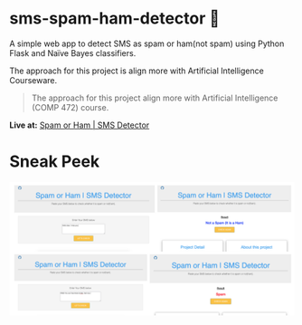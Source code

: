 # sms-spam-ham-detector 📱

A simple web app to detect SMS as spam or ham(not spam) using Python Flask and Naïve Bayes classifiers.



The approach for this  project  is align more with Artificial Intelligence Courseware.







> The approach for this project align more with Artificial Intelligence (COMP 472) course.


**Live at:** [Spam or Ham | SMS Detector](https://sms-spam-ham-detector.herokuapp.com)



# Sneak Peek


![Web Screenshot](/images/webscreen.png)
